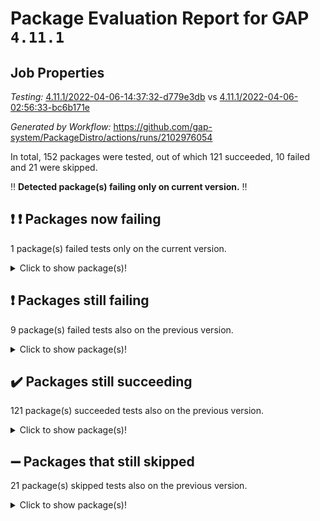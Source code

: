 # Package Evaluation Report for GAP `4.11.1`

## Job Properties

*Testing:* [4.11.1/2022-04-06-14:37:32-d779e3db](https://github.com/gap-system/PackageDistro/blob/data/reports/4.11.1/2022-04-06-14:37:32-d779e3db) vs [4.11.1/2022-04-06-02:56:33-bc6b171e](https://github.com/gap-system/PackageDistro/blob/data/reports/4.11.1/2022-04-06-02:56:33-bc6b171e)

*Generated by Workflow:* https://github.com/gap-system/PackageDistro/actions/runs/2102976054

In total, 152 packages were tested, out of which 121 succeeded, 10 failed and 21 were skipped.

:bangbang: **Detected package(s) failing only on current version.** :bangbang:

## :exclamation: :exclamation: Packages now failing

1 package(s) failed tests only on the current version.<details> <summary>Click to show package(s)!</summary>

- semigroups 4.0.0 [(failure)](https://github.com/gap-system/PackageDistro/runs/5852485472?check_suite_focus=true) vs semigroups 4.0.0 [(success)](https://github.com/gap-system/PackageDistro/runs/5844173653?check_suite_focus=true) <br>
</details>

## :exclamation: Packages still failing

9 package(s) failed tests also on the previous version.<details> <summary>Click to show package(s)!</summary>

- fining 1.4.1 [(failure)](https://github.com/gap-system/PackageDistro/runs/5852478961?check_suite_focus=true)<br>
- francy 1.2.4 [(failure)](https://github.com/gap-system/PackageDistro/runs/5852479644?check_suite_focus=true)<br>
- hap 1.38 [(failure)](https://github.com/gap-system/PackageDistro/runs/5852480728?check_suite_focus=true)<br>
- normalizinterface 1.3.2 [(failure)](https://github.com/gap-system/PackageDistro/runs/5852483540?check_suite_focus=true)<br>
- packagemanager 1.2 [(failure)](https://github.com/gap-system/PackageDistro/runs/5852483959?check_suite_focus=true)<br>
- recog 1.3.2 [(failure)](https://github.com/gap-system/PackageDistro/runs/5852485104?check_suite_focus=true)<br>
- transgrp 3.6.1 [(failure)](https://github.com/gap-system/PackageDistro/runs/5852487226?check_suite_focus=true)<br>
- unitlib 4.0.0 [(failure)](https://github.com/gap-system/PackageDistro/runs/5852487545?check_suite_focus=true)<br>
- yangbaxter 0.9.0 [(failure)](https://github.com/gap-system/PackageDistro/runs/5852488270?check_suite_focus=true)<br>
</details>

## :heavy_check_mark: Packages still succeeding

121 package(s) succeeded tests also on the previous version.<details> <summary>Click to show package(s)!</summary>

- ace 5.4 [(success)](https://github.com/gap-system/PackageDistro/runs/5852475607?check_suite_focus=true)<br>
- aclib 1.3.2 [(success)](https://github.com/gap-system/PackageDistro/runs/5852475804?check_suite_focus=true)<br>
- agt 0.2 [(success)](https://github.com/gap-system/PackageDistro/runs/5852475910?check_suite_focus=true)<br>
- alnuth 3.2.1 [(success)](https://github.com/gap-system/PackageDistro/runs/5852476009?check_suite_focus=true)<br>
- anupq 3.2.6 [(success)](https://github.com/gap-system/PackageDistro/runs/5852476120?check_suite_focus=true)<br>
- atlasrep 2.1.2 [(success)](https://github.com/gap-system/PackageDistro/runs/5852476207?check_suite_focus=true)<br>
- autodoc 2022.03.10 [(success)](https://github.com/gap-system/PackageDistro/runs/5852476314?check_suite_focus=true)<br>
- automata 1.15 [(success)](https://github.com/gap-system/PackageDistro/runs/5852476424?check_suite_focus=true)<br>
- automgrp 1.3.2 [(success)](https://github.com/gap-system/PackageDistro/runs/5852476513?check_suite_focus=true)<br>
- autpgrp 1.10.2 [(success)](https://github.com/gap-system/PackageDistro/runs/5852476619?check_suite_focus=true)<br>
- cap 2022.04-01 [(success)](https://github.com/gap-system/PackageDistro/runs/5852476726?check_suite_focus=true)<br>
- caratinterface 2.3.3 [(success)](https://github.com/gap-system/PackageDistro/runs/5852476823?check_suite_focus=true)<br>
- cddinterface 2020.06.24 [(success)](https://github.com/gap-system/PackageDistro/runs/5852476895?check_suite_focus=true)<br>
- circle 1.6.4 [(success)](https://github.com/gap-system/PackageDistro/runs/5852476971?check_suite_focus=true)<br>
- cohomolo 1.6.10 [(success)](https://github.com/gap-system/PackageDistro/runs/5852477052?check_suite_focus=true)<br>
- congruence 1.2.3 [(success)](https://github.com/gap-system/PackageDistro/runs/5852477127?check_suite_focus=true)<br>
- crime 1.6 [(success)](https://github.com/gap-system/PackageDistro/runs/5852477199?check_suite_focus=true)<br>
- crisp 1.4.5 [(success)](https://github.com/gap-system/PackageDistro/runs/5852477283?check_suite_focus=true)<br>
- crypting 0.10 [(success)](https://github.com/gap-system/PackageDistro/runs/5852477360?check_suite_focus=true)<br>
- cryst 4.1.24 [(success)](https://github.com/gap-system/PackageDistro/runs/5852477443?check_suite_focus=true)<br>
- crystcat 1.1.9 [(success)](https://github.com/gap-system/PackageDistro/runs/5852477553?check_suite_focus=true)<br>
- ctbllib 1.3.3 [(success)](https://github.com/gap-system/PackageDistro/runs/5852477657?check_suite_focus=true)<br>
- cubefree 1.19 [(success)](https://github.com/gap-system/PackageDistro/runs/5852477728?check_suite_focus=true)<br>
- curlinterface 2.2.2 [(success)](https://github.com/gap-system/PackageDistro/runs/5852477834?check_suite_focus=true)<br>
- cvec 2.7.5 [(success)](https://github.com/gap-system/PackageDistro/runs/5852477921?check_suite_focus=true)<br>
- datastructures 0.2.7 [(success)](https://github.com/gap-system/PackageDistro/runs/5852478012?check_suite_focus=true)<br>
- deepthought 1.0.5 [(success)](https://github.com/gap-system/PackageDistro/runs/5852478098?check_suite_focus=true)<br>
- design 1.7 [(success)](https://github.com/gap-system/PackageDistro/runs/5852478202?check_suite_focus=true)<br>
- difsets 2.3.1 [(success)](https://github.com/gap-system/PackageDistro/runs/5852478286?check_suite_focus=true)<br>
- digraphs 1.5.2 [(success)](https://github.com/gap-system/PackageDistro/runs/5852478372?check_suite_focus=true)<br>
- edim 1.3.5 [(success)](https://github.com/gap-system/PackageDistro/runs/5852478472?check_suite_focus=true)<br>
- example 4.3.0 [(success)](https://github.com/gap-system/PackageDistro/runs/5852478559?check_suite_focus=true)<br>
- factint 1.6.3 [(success)](https://github.com/gap-system/PackageDistro/runs/5852478644?check_suite_focus=true)<br>
- ferret 1.0.7 [(success)](https://github.com/gap-system/PackageDistro/runs/5852478752?check_suite_focus=true)<br>
- fga 1.4.0 [(success)](https://github.com/gap-system/PackageDistro/runs/5852478846?check_suite_focus=true)<br>
- float 1.0.3 [(success)](https://github.com/gap-system/PackageDistro/runs/5852479037?check_suite_focus=true)<br>
- format 1.4.3 [(success)](https://github.com/gap-system/PackageDistro/runs/5852479257?check_suite_focus=true)<br>
- forms 1.2.7 [(success)](https://github.com/gap-system/PackageDistro/runs/5852479372?check_suite_focus=true)<br>
- fplsa 1.2.5 [(success)](https://github.com/gap-system/PackageDistro/runs/5852479456?check_suite_focus=true)<br>
- fr 2.4.8 [(success)](https://github.com/gap-system/PackageDistro/runs/5852479544?check_suite_focus=true)<br>
- fwtree 1.3 [(success)](https://github.com/gap-system/PackageDistro/runs/5852479733?check_suite_focus=true)<br>
- gbnp 1.0.5 [(success)](https://github.com/gap-system/PackageDistro/runs/5852479828?check_suite_focus=true)<br>
- generalizedmorphismsforcap 2022.03-03 [(success)](https://github.com/gap-system/PackageDistro/runs/5852479912?check_suite_focus=true)<br>
- genss 1.6.6 [(success)](https://github.com/gap-system/PackageDistro/runs/5852479989?check_suite_focus=true)<br>
- gradedringforhomalg 2022.03-01 [(success)](https://github.com/gap-system/PackageDistro/runs/5852480071?check_suite_focus=true)<br>
- grape 4.8.5 [(success)](https://github.com/gap-system/PackageDistro/runs/5852480176?check_suite_focus=true)<br>
- groupoids 1.69 [(success)](https://github.com/gap-system/PackageDistro/runs/5852480267?check_suite_focus=true)<br>
- grpconst 2.6.2 [(success)](https://github.com/gap-system/PackageDistro/runs/5852480382?check_suite_focus=true)<br>
- guarana 0.96.3 [(success)](https://github.com/gap-system/PackageDistro/runs/5852480521?check_suite_focus=true)<br>
- guava 3.15 [(success)](https://github.com/gap-system/PackageDistro/runs/5852480606?check_suite_focus=true)<br>
- hapcryst 0.1.14 [(success)](https://github.com/gap-system/PackageDistro/runs/5852480837?check_suite_focus=true)<br>
- hecke 1.5.3 [(success)](https://github.com/gap-system/PackageDistro/runs/5852480925?check_suite_focus=true)<br>
- help 3.5 [(success)](https://github.com/gap-system/PackageDistro/runs/5852480990?check_suite_focus=true)<br>
- idrel 2.43 [(success)](https://github.com/gap-system/PackageDistro/runs/5852481063?check_suite_focus=true)<br>
- images 1.3.1 [(success)](https://github.com/gap-system/PackageDistro/runs/5852481145?check_suite_focus=true)<br>
- intpic 0.2.4 [(success)](https://github.com/gap-system/PackageDistro/runs/5852481242?check_suite_focus=true)<br>
- io 4.7.2 [(success)](https://github.com/gap-system/PackageDistro/runs/5852481303?check_suite_focus=true)<br>
- irredsol 1.4.3 [(success)](https://github.com/gap-system/PackageDistro/runs/5852481375?check_suite_focus=true)<br>
- json 2.1.0 [(success)](https://github.com/gap-system/PackageDistro/runs/5852481454?check_suite_focus=true)<br>
- jupyterkernel 1.4.1 [(success)](https://github.com/gap-system/PackageDistro/runs/5852481516?check_suite_focus=true)<br>
- jupyterviz 1.5.1 [(success)](https://github.com/gap-system/PackageDistro/runs/5852481591?check_suite_focus=true)<br>
- kan 1.34 [(success)](https://github.com/gap-system/PackageDistro/runs/5852481687?check_suite_focus=true)<br>
- kbmag 1.5.9 [(success)](https://github.com/gap-system/PackageDistro/runs/5852481773?check_suite_focus=true)<br>
- laguna 3.9.4 [(success)](https://github.com/gap-system/PackageDistro/runs/5852481870?check_suite_focus=true)<br>
- liealgdb 2.2.1 [(success)](https://github.com/gap-system/PackageDistro/runs/5852481953?check_suite_focus=true)<br>
- liepring 1.9.2 [(success)](https://github.com/gap-system/PackageDistro/runs/5852482024?check_suite_focus=true)<br>
- liering 2.4.2 [(success)](https://github.com/gap-system/PackageDistro/runs/5852482150?check_suite_focus=true)<br>
- linearalgebraforcap 2022.04-01 [(success)](https://github.com/gap-system/PackageDistro/runs/5852482228?check_suite_focus=true)<br>
- loops 3.4.1 [(success)](https://github.com/gap-system/PackageDistro/runs/5852482302?check_suite_focus=true)<br>
- lpres 1.0.3 [(success)](https://github.com/gap-system/PackageDistro/runs/5852482378?check_suite_focus=true)<br>
- majoranaalgebras 1.4 [(success)](https://github.com/gap-system/PackageDistro/runs/5852482520?check_suite_focus=true)<br>
- mapclass 1.4.5 [(success)](https://github.com/gap-system/PackageDistro/runs/5852482629?check_suite_focus=true)<br>
- matgrp 0.64 [(success)](https://github.com/gap-system/PackageDistro/runs/5852482740?check_suite_focus=true)<br>
- modisom 2.5.1 [(success)](https://github.com/gap-system/PackageDistro/runs/5852482859?check_suite_focus=true)<br>
- modulepresentationsforcap 2022.03-02 [(success)](https://github.com/gap-system/PackageDistro/runs/5852482951?check_suite_focus=true)<br>
- monoidalcategories 2022.03-02 [(success)](https://github.com/gap-system/PackageDistro/runs/5852483071?check_suite_focus=true)<br>
- nconvex 2020.11-04 [(success)](https://github.com/gap-system/PackageDistro/runs/5852483199?check_suite_focus=true)<br>
- nilmat 1.4.1 [(success)](https://github.com/gap-system/PackageDistro/runs/5852483297?check_suite_focus=true)<br>
- nock 1.5 [(success)](https://github.com/gap-system/PackageDistro/runs/5852483400?check_suite_focus=true)<br>
- nq 2.5.8 [(success)](https://github.com/gap-system/PackageDistro/runs/5852483640?check_suite_focus=true)<br>
- numericalsgps 1.3.0 [(success)](https://github.com/gap-system/PackageDistro/runs/5852483717?check_suite_focus=true)<br>
- openmath 11.5.0 [(success)](https://github.com/gap-system/PackageDistro/runs/5852483815?check_suite_focus=true)<br>
- orb 4.8.4 [(success)](https://github.com/gap-system/PackageDistro/runs/5852483877?check_suite_focus=true)<br>
- patternclass 2.4.2 [(success)](https://github.com/gap-system/PackageDistro/runs/5852484032?check_suite_focus=true)<br>
- permut 2.0.4 [(success)](https://github.com/gap-system/PackageDistro/runs/5852484111?check_suite_focus=true)<br>
- polenta 1.3.10 [(success)](https://github.com/gap-system/PackageDistro/runs/5852484226?check_suite_focus=true)<br>
- polymaking 0.8.6 [(success)](https://github.com/gap-system/PackageDistro/runs/5852484326?check_suite_focus=true)<br>
- primgrp 3.4.1 [(success)](https://github.com/gap-system/PackageDistro/runs/5852484427?check_suite_focus=true)<br>
- profiling 2.5.0 [(success)](https://github.com/gap-system/PackageDistro/runs/5852484548?check_suite_focus=true)<br>
- qpa 1.33 [(success)](https://github.com/gap-system/PackageDistro/runs/5852484637?check_suite_focus=true)<br>
- quagroup 1.8.3 [(success)](https://github.com/gap-system/PackageDistro/runs/5852484723?check_suite_focus=true)<br>
- radiroot 2.9 [(success)](https://github.com/gap-system/PackageDistro/runs/5852484801?check_suite_focus=true)<br>
- rcwa 4.6.4 [(success)](https://github.com/gap-system/PackageDistro/runs/5852484882?check_suite_focus=true)<br>
- rds 1.8 [(success)](https://github.com/gap-system/PackageDistro/runs/5852484953?check_suite_focus=true)<br>
- repndecomp 1.2.1 [(success)](https://github.com/gap-system/PackageDistro/runs/5852485202?check_suite_focus=true)<br>
- repsn 3.1.0 [(success)](https://github.com/gap-system/PackageDistro/runs/5852485261?check_suite_focus=true)<br>
- resclasses 4.7.2 [(success)](https://github.com/gap-system/PackageDistro/runs/5852485334?check_suite_focus=true)<br>
- scscp 2.3.1 [(success)](https://github.com/gap-system/PackageDistro/runs/5852485399?check_suite_focus=true)<br>
- sglppow 2.2 [(success)](https://github.com/gap-system/PackageDistro/runs/5852485744?check_suite_focus=true)<br>
- sgpviz 0.999.5 [(success)](https://github.com/gap-system/PackageDistro/runs/5852485875?check_suite_focus=true)<br>
- simpcomp 2.1.14 [(success)](https://github.com/gap-system/PackageDistro/runs/5852485961?check_suite_focus=true)<br>
- singular 2020.12.18 [(success)](https://github.com/gap-system/PackageDistro/runs/5852486066?check_suite_focus=true)<br>
- sla 1.5.3 [(success)](https://github.com/gap-system/PackageDistro/runs/5852486169?check_suite_focus=true)<br>
- smallgrp 1.5 [(success)](https://github.com/gap-system/PackageDistro/runs/5852486255?check_suite_focus=true)<br>
- smallsemi 0.6.13 [(success)](https://github.com/gap-system/PackageDistro/runs/5852486370?check_suite_focus=true)<br>
- sonata 2.9.3 [(success)](https://github.com/gap-system/PackageDistro/runs/5852486506?check_suite_focus=true)<br>
- sophus 1.25 [(success)](https://github.com/gap-system/PackageDistro/runs/5852486601?check_suite_focus=true)<br>
- spinsym 1.5.2 [(success)](https://github.com/gap-system/PackageDistro/runs/5852486696?check_suite_focus=true)<br>
- symbcompcc 1.3.2 [(success)](https://github.com/gap-system/PackageDistro/runs/5852486795?check_suite_focus=true)<br>
- thelma 1.3 [(success)](https://github.com/gap-system/PackageDistro/runs/5852486892?check_suite_focus=true)<br>
- tomlib 1.2.9 [(success)](https://github.com/gap-system/PackageDistro/runs/5852486985?check_suite_focus=true)<br>
- toric 1.9.5 [(success)](https://github.com/gap-system/PackageDistro/runs/5852487098?check_suite_focus=true)<br>
- ugaly 4.0.2 [(success)](https://github.com/gap-system/PackageDistro/runs/5852487342?check_suite_focus=true)<br>
- unipot 1.5 [(success)](https://github.com/gap-system/PackageDistro/runs/5852487445?check_suite_focus=true)<br>
- utils 0.72 [(success)](https://github.com/gap-system/PackageDistro/runs/5852487652?check_suite_focus=true)<br>
- uuid 0.7 [(success)](https://github.com/gap-system/PackageDistro/runs/5852487766?check_suite_focus=true)<br>
- walrus 0.9991 [(success)](https://github.com/gap-system/PackageDistro/runs/5852487854?check_suite_focus=true)<br>
- wedderga 4.10.1 [(success)](https://github.com/gap-system/PackageDistro/runs/5852487961?check_suite_focus=true)<br>
- xmod 2.86 [(success)](https://github.com/gap-system/PackageDistro/runs/5852488055?check_suite_focus=true)<br>
- xmodalg 1.18 [(success)](https://github.com/gap-system/PackageDistro/runs/5852488158?check_suite_focus=true)<br>
- zeromqinterface 0.13 [(success)](https://github.com/gap-system/PackageDistro/runs/5852488375?check_suite_focus=true)<br>
</details>

## :heavy_minus_sign: Packages that still skipped

21 package(s) skipped tests also on the previous version.<details> <summary>Click to show package(s)!</summary>

- 4ti2interface 2022.03-01 [(skipped)](https://github.com/gap-system/PackageDistro/runs/5852388969?check_suite_focus=true)<br>
- browse 1.8.14 [(skipped)](https://github.com/gap-system/PackageDistro/runs/5852388969?check_suite_focus=true)<br>
- corelg 1.55 [(skipped)](https://github.com/gap-system/PackageDistro/runs/5852388969?check_suite_focus=true)<br>
- examplesforhomalg 2022.03-01 [(skipped)](https://github.com/gap-system/PackageDistro/runs/5852388969?check_suite_focus=true)<br>
- gapdoc 1.6.5 [(skipped)](https://github.com/gap-system/PackageDistro/runs/5852388969?check_suite_focus=true)<br>
- gauss 2022.03-01 [(skipped)](https://github.com/gap-system/PackageDistro/runs/5852388969?check_suite_focus=true)<br>
- gaussforhomalg 2022.03-01 [(skipped)](https://github.com/gap-system/PackageDistro/runs/5852388969?check_suite_focus=true)<br>
- gradedmodules 2022.03-01 [(skipped)](https://github.com/gap-system/PackageDistro/runs/5852388969?check_suite_focus=true)<br>
- homalg 2022.03-01 [(skipped)](https://github.com/gap-system/PackageDistro/runs/5852388969?check_suite_focus=true)<br>
- homalgtocas 2022.03-01 [(skipped)](https://github.com/gap-system/PackageDistro/runs/5852388969?check_suite_focus=true)<br>
- io_forhomalg 2022.03-01 [(skipped)](https://github.com/gap-system/PackageDistro/runs/5852388969?check_suite_focus=true)<br>
- itc 1.5.1 [(skipped)](https://github.com/gap-system/PackageDistro/runs/5852388969?check_suite_focus=true)<br>
- localizeringforhomalg 2022.03-01 [(skipped)](https://github.com/gap-system/PackageDistro/runs/5852388969?check_suite_focus=true)<br>
- matricesforhomalg 2022.03-02 [(skipped)](https://github.com/gap-system/PackageDistro/runs/5852388969?check_suite_focus=true)<br>
- modules 2022.03-01 [(skipped)](https://github.com/gap-system/PackageDistro/runs/5852388969?check_suite_focus=true)<br>
- polycyclic 2.16 [(skipped)](https://github.com/gap-system/PackageDistro/runs/5852388969?check_suite_focus=true)<br>
- ringsforhomalg 2022.03-01 [(skipped)](https://github.com/gap-system/PackageDistro/runs/5852388969?check_suite_focus=true)<br>
- sco 2022.03-01 [(skipped)](https://github.com/gap-system/PackageDistro/runs/5852388969?check_suite_focus=true)<br>
- toolsforhomalg 2022.03-01 [(skipped)](https://github.com/gap-system/PackageDistro/runs/5852388969?check_suite_focus=true)<br>
- toricvarieties 2022.03.23 [(skipped)](https://github.com/gap-system/PackageDistro/runs/5852388969?check_suite_focus=true)<br>
- xgap 4.31 [(skipped)](https://github.com/gap-system/PackageDistro/runs/5852388969?check_suite_focus=true)<br>
</details>

